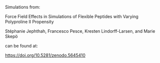 Simulations from:

Force Field Effects in Simulations of Flexible Peptides with Varying Polyproline II Propensity

Stéphanie Jephthah, Francesco Pesce, Kresten Lindorff-Larsen, and Marie Skepö

can be found at:

https://doi.org/10.5281/zenodo.5645410
